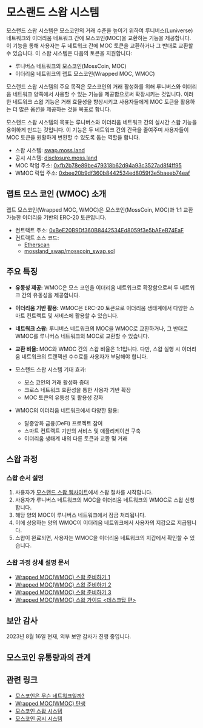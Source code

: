 # 모스랜드 스왑 시스템

모스랜드 스왑 시스템은 모스코인의 거래 수준을 높이기 위하여 루니버스(Luniverse) 네트워크와 이더리움 네트워크 간에 모스코인(MOC)을 교환하는 기능을 제공합니다. 이 기능을 통해 사용자는 두 네트워크 간에 MOC 토큰을 교환하거나 그 반대로 교환할 수 있습니다. 이 스왑 시스템은 다음의 토큰을 지원합니다:
- 루니버스 네트워크의 모스코인(MossCoin, MOC)
- 이더리움 네트워크의 랩트 모스코인(Wrapped MOC, WMOC)

모스랜드 스왑 시스템의 주요 목적은 모스코인의 거래 활성화를 위해 루니버스와 이더리움 네트워크 양쪽에서 사용할 수 있는 기능을 제공함으로써 확장시키는 것입니다. 이러한 네트워크 스왑 기능은 거래 효율성을 향상시키고 사용자들에게 MOC 토큰을 활용하는 더 많은 옵션을 제공하는 것을 목표로 합니다.

모스랜드 스왑 시스템의 목표는 루니버스와 이더리움 네트워크 간의 실시간 스왑 기능을 용이하게 만드는 것입니다. 이 기능은 두 네트워크 간의 간극을 줄여주며 사용자들이 MOC 토큰을 원활하게 변환할 수 있도록 돕는 역할을 합니다. 

- 스왑 시스템: [swap.moss.land](https://swap.moss.land)
- 공시 시스템: [disclosure.moss.land](https://disclosure.moss.land)
- MOC 락업 주소: [0xfb2b78e89be479318b62d94a93c3527ad8f4ff95](https://scan.luniverse.io/accounts/0xfb2b78e89be479318b62d94a93c3527ad8f4ff95)
- WMOC 락업 주소: [0xbee20b9df360b8442534ed8059f3e5baeeb74eaf](https://etherscan.io/token/0xBeE20B9Df360B8442534Ed8059f3e5bAEeB74EaF?a=0xbee20b9df360b8442534ed8059f3e5baeeb74eaf)

## 랩트 모스 코인 (WMOC) 소개

랩트 모스코인(Wrapped MOC, WMOC)은 모스코인(MossCoin, MOC)과 1:1 교환 가능한 이더리움 기반의 ERC-20 토큰입니다. 

- 컨트랙트 주소: [0xBeE20B9Df360B8442534Ed8059f3e5bAEeB74EaF](https://etherscan.io/token/0xBeE20B9Df360B8442534Ed8059f3e5bAEeB74EaF)
- 컨트랙트 소스 코드:
  - [Etherscan](https://etherscan.io/token/0xBeE20B9Df360B8442534Ed8059f3e5bAEeB74EaF#code)
  - [mossland_swap/mosscoin_swap.sol](mosscoin_swap.sol)

## 주요 특징

- **유동성 제공:** WMOC은 모스 코인을 이더리움 네트워크로 확장함으로써 두 네트워크 간의 유동성을 제공합니다.
- **이더리움 기반 활용:** WMOC은 ERC-20 토큰으로 이더리움 생태계에서 다양한 스마트 컨트랙트 및 서비스에 활용할 수 있습니다.
- **네트워크 스왑:** 루니버스 네트워크의 MOC을 WMOC로 교환하거나, 그 반대로 WMOC를 루니버스 네트워크의 MOC로 교환할 수 있습니다.
- **교환 비욜:** MOC와 WMOC 간의 스왑 비율은 1:1입니다. 다만, 스왑 실행 시 이더리움 네트워크의 트랜잭션 수수료를 사용자가 부담해야 합니다.

- 모스랜드 스왑 시스템 기대 효과:
  - 모스 코인의 거래 활성화 증대
  - 크로스 네트워크 호환성을 통한 사용자 기반 확장
  - MOC 토큰의 유동성 및 활용성 강화

- WMOC의 이더리움 네트워크에서 다양한 활용:
  - 탈중앙화 금융(DeFi) 프로젝트 참여
  - 스마트 컨트랙트 기반의 서비스 및 애플리케이션 구축
  - 이더리움 생태계 내의 다른 토큰과 교환 및 거래

## 스왑 과정

### 스왑 순서 설명
1. 사용자가 [모스랜드 스왑 웹사이트](https://swap.moss.land)에서 스왑 절차를 시작합니다.
2. 사용자가 루니버스 네트워크의 MOC을 이더리움 네트워크의 WMOC로 스왑 신청합니다.
3. 해당 양의 MOC이 루니버스 네트워크에서 잠금 처리됩니다.
4. 이에 상응하는 양의 WMOC이 이더리움 네트워크에서 사용자의 지갑으로 지급됩니다.
5. 스왑이 완료되면, 사용자는 WMOC을 이더리움 네트워크의 지갑에서 확인할 수 있습니다.

### 스왑 과정 상세 설명 문서
- [Wrapped MOC(WMOC) 스왑 준비하기 1](https://medium.com/mossland-blog/%EC%A4%80%EB%B9%841-wrapped-moc-wmoc-%EC%8A%A4%EC%99%91%EC%84%9C%EB%B9%84%EC%8A%A4-%EA%B0%80%EC%9D%B4%EB%93%9C-23f06666f2c4)
- [Wrapped MOC(WMOC) 스왑 준비하기 2](https://medium.com/mossland-blog/%EC%A4%80%EB%B9%842-wrapped-moc-wmoc-%EC%8A%A4%EC%99%91%EC%84%9C%EB%B9%84%EC%8A%A4-%EA%B0%80%EC%9D%B4%EB%93%9C-bcc1e8d9e850)
- [Wrapped MOC(WMOC) 스왑 준비하기 3](https://medium.com/mossland-blog/%EC%A4%80%EB%B9%843-wrapped-moc-wmoc-%EC%8A%A4%EC%99%91%EC%84%9C%EB%B9%84%EC%8A%A4-%EA%B0%80%EC%9D%B4%EB%93%9C-f353e57cc926)
- [Wrapped MOC(WMOC) 스왑 가이드 <데스크탑 편>](https://medium.com/mossland-blog/%EB%B3%B8%ED%8E%B8-wrapped-moc-wmoc-%EC%8A%A4%EC%99%91-%EC%84%9C%EB%B9%84%EC%8A%A4-%EA%B0%80%EC%9D%B4%EB%93%9C-2d6d20bc67e0)


## 보안 감사

2023년 8월 16일 현재, 외부 보안 감사가 진행 중입니다.

## 모스코인 유통량과의 관계



## 관련 링크

- [모스코인은 무슨 네트워크일까?](https://medium.com/mossland-blog/%EB%AA%A8%EC%8A%A4%EC%BD%94%EC%9D%B8%EC%9D%80-%EB%AC%B4%EC%8A%A8-%EB%84%A4%ED%8A%B8%EC%9B%8C%ED%81%AC%EC%9D%BC%EA%B9%8C-8877360f0da9)
- [Wrapped MOC(WMOC) 탄생](https://medium.com/mossland-blog/wrapped-moc-wmoc-%ED%83%84%EC%83%9D-d76e36a60872)
- [모스코인 스왑 시스템](https://swap.moss.land)
- [모스코인 공시 시스템](https://disclosure.moss.land)

